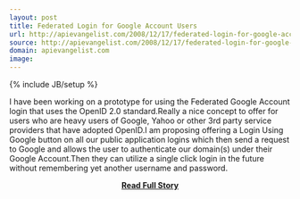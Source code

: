 ```yaml
---
layout: post
title: Federated Login for Google Account Users
url: http://apievangelist.com/2008/12/17/federated-login-for-google-account-users/
source: http://apievangelist.com/2008/12/17/federated-login-for-google-account-users/
domain: apievangelist.com
image: 
---
```

{% include JB/setup %}<p>I have been working on a prototype for using the Federated Google Account login that uses the OpenID 2.0 standard.Really a nice concept to offer for users who are heavy users of Google, Yahoo or other 3rd party service providers that have adopted OpenID.I am proposing offering a Login Using Google button on all our public application logins which then send a request to Google and allows the user to authenticate our domain(s) under their Google Account.Then they can utilize a single click login in the future without remembering yet another username and password.</p>
<center><p><a href="http://apievangelist.com/2008/12/17/federated-login-for-google-account-users/" style='padding:25px; font-sze:18px; font-weight: bold;'>Read Full Story</a></p></center>
